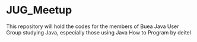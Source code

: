# JUG_Meetup
This repository will hold the codes for the members of Buea Java User Group studying Java, especially those using Java How to Program by deitel
